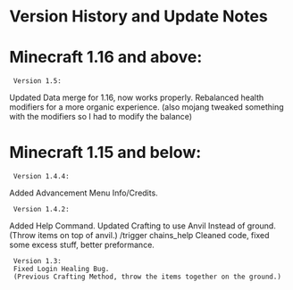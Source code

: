 # Version History and Update Notes
# Minecraft 1.16 and above:
     Version 1.5:
Updated Data merge for 1.16, now works properly.
Rebalanced health modifiers for a more organic experience. (also mojang tweaked something with the modifiers so I had to modify the balance)

# Minecraft 1.15 and below:
     Version 1.4.4:
Added Advancement Menu Info/Credits.

     Version 1.4.2:
Added Help Command. Updated Crafting to use Anvil Instead of ground.(Throw items on top of anvil.)
/trigger chains_help
Cleaned code, fixed some excess stuff, better preformance.

     Version 1.3:
     Fixed Login Healing Bug.
     (Previous Crafting Method, throw the items together on the ground.)

#
